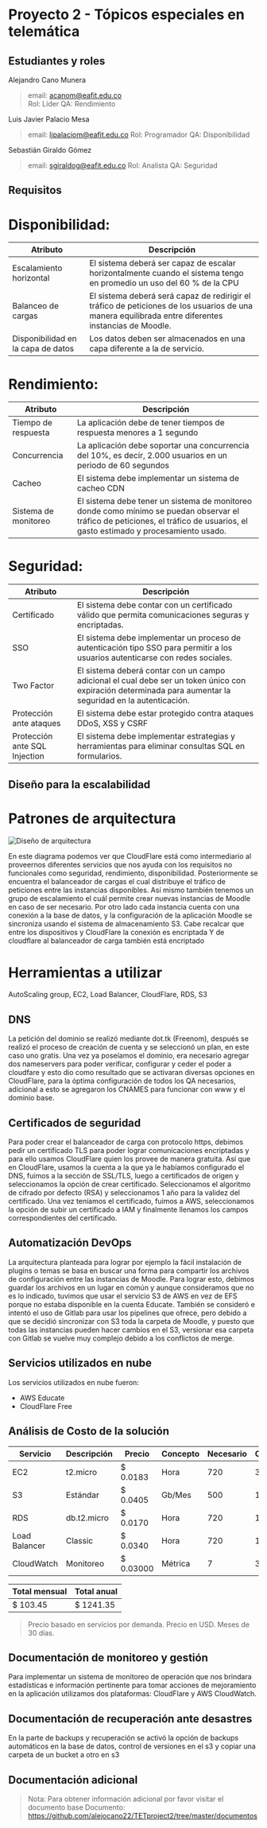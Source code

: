 # Proyecto 2 - Tópicos especiales en telemática
## Estudiantes y roles
Alejandro Cano Munera 
> email: acanom@eafit.edu.co <br/>
> Rol: Líder
> QA: Rendimiento

Luis Javier Palacio Mesa 
> email: ljpalaciom@eafit.edu.co
> Rol: Programador
> QA: Disponibilidad

Sebastián Giraldo Gómez 
> email: sgiraldog@eafit.edu.co
> Rol: Analista
> QA: Seguridad

## Requisitos 
# Disponibilidad: 
| Atributo | Descripción |
| ------ | ------ |
| Escalamiento horizontal | El sistema deberá ser capaz de escalar horizontalmente cuando el sistema tengo en promedio un uso del 60 % de la CPU |
| Balanceo de cargas | El sistema deberá será capaz de redirigir el tráfico de peticiones de los usuarios de una manera equilibrada entre diferentes instancias de Moodle. |
| Disponibilidad en la capa de datos | Los datos deben ser almacenados en una capa diferente a la de servicio. |

# Rendimiento: 
| Atributo | Descripción |
| ------ | ------ |
| Tiempo de respuesta | La aplicación debe de tener tiempos de respuesta menores a 1 segundo |
| Concurrencia | La aplicación debe soportar una concurrencia del 10%, es decir, 2.000 usuarios en un periodo de 60 segundos |
| Cacheo | El sistema debe implementar un sistema de cacheo CDN  |
| Sistema de monitoreo | El sistema debe tener un sistema de monitoreo donde como mínimo se puedan observar el tráfico de peticiones, el tráfico de usuarios, el gasto estimado y procesamiento usado. |

# Seguridad: 
| Atributo | Descripción |
| ------ | ------ |
| Certificado | El sistema debe contar con un certificado válido que permita comunicaciones seguras y encriptadas. |
| SSO | El sistema debe implementar un proceso de autenticación tipo SSO para permitir a los usuarios autenticarse con redes sociales. |
| Two Factor | El sistema deberá contar con un campo adicional el cual debe ser un token único con expiración determinada para aumentar la seguridad en la autenticación. |
| Protección ante ataques | El sistema debe estar protegido contra ataques DDoS, XSS y CSRF |
| Protección ante SQL Injection | El sistema debe implementar estrategias y herramientas para eliminar consultas SQL en formularios. |

## Diseño para la escalabilidad
# Patrones de arquitectura
![Diseño de arquitectura](https://github.com/alejocano22/TETproject2/blob/master/Diagramas/Diagrama%20de%20dise%C3%B1o.jpeg)


En este diagrama podemos ver que CloudFlare está como intermediario al proveernos diferentes servicios que nos ayuda con los requisitos no funcionales como seguridad, rendimiento, disponibilidad. Posteriormente se encuentra el balanceador de cargas el cual distribuye el tráfico de peticiones entre las instancias disponibles. Así mismo también tenemos un grupo de escalamiento el cuál permite crear nuevas instancias de Moodle en caso de ser necesario. Por otro lado cada instancia cuenta con una conexión a la base de datos, y la configuración de la aplicación Moodle se sincroniza usando el sistema de almacenamiento S3.
Cabe recalcar que entre los dispositivos y CloudFlare la conexión es encriptada
Y de cloudflare al balanceador de carga también está encriptado
# Herramientas a utilizar
AutoScaling group, EC2, Load Balancer, CloudFlare, RDS, S3

## DNS
La petición del dominio se realizó mediante dot.tk (Freenom), después se realizó el proceso de creación de cuenta y se seleccionó un plan, en este caso uno gratis. Una vez ya poseíamos el dominio, era necesario agregar dos nameservers para poder verificar, configurar y ceder el poder a cloudfare y esto dio como resultado que se activaran diversas opciones en CloudFlare, para la óptima configuración de todos los QA necesarios, adicional a esto se agregaron los CNAMES para funcionar con www y el dominio base.

##	Certificados de seguridad
Para poder crear el balanceador de carga con protocolo https, debimos pedir un certificado TLS para poder lograr comunicaciones encriptadas y para ello usamos CloudFlare quien los provee de manera gratuita. Así que en CloudFlare, usamos la cuenta a la que ya le habíamos configurado el DNS, fuimos a la sección de SSL/TLS, luego a certificados de origen y seleccionamos la opción de crear certificado. Seleccionamos el algoritmo de cifrado por defecto (RSA) y seleccionamos 1 año para la validez del certificado.
Una vez teníamos el certificado, fuimos a AWS, seleccionamos la opción de subir un certificado a IAM y finalmente llenamos los campos correspondientes del certificado.

##	Automatización DevOps
La arquitectura planteada para lograr por ejemplo la fácil instalación de plugins o temas se basa en buscar una forma para compartir los archivos de configuración entre las instancias de Moodle. Para lograr esto, debimos guardar los archivos en un lugar en común y aunque consideramos que no es lo indicado, tuvimos que usar el servicio S3 de AWS en vez de EFS porque no estaba disponible en la cuenta Educate. 
También se consideró e intentó el uso de Gitlab para usar los pipelines que ofrece, pero debido a que se decidió sincronizar con S3 toda la carpeta de Moodle, y puesto que todas las instancias pueden hacer cambios en el S3, versionar esa carpeta con Gitlab se vuelve muy complejo debido a los conflictos de merge.

##	Servicios utilizados en nube
Los servicios utilizados en nube fueron:
- AWS Educate
- CloudFlare Free

##	Análisis de Costo de la solución
| Servicio | Descripción | Precio | Concepto | Necesario | Cantidad | Total | 
| ------ | ------ | ------ | ------ | ------ | ------ | ------ |
| EC2 | t2.micro | $ 0.0183 | Hora | 720 | 3 | $ 40.18 |
| S3 | Estándar | $ 0.0405 | Gb/Mes | 500 | 1 | $ 20.25 | 
| RDS | db.t2.micro | $ 0.0170 | Hora | 720 | 1 | $ 12.24 | 
| Load Balancer | Classic | $ 0.0340 | Hora | 720 | 1 | $ 24.48 | 
| CloudWatch | Monitoreo | $ 0.03000 | Métrica | 7 | 3 | $ 6.30 |

| Total mensual | Total anual |
| ------ | ------ | 
| $ 103.45 | $ 1241.35 |

> Precio basado en servicios por demanda.
> Precio en USD.
> Meses de 30 días.

##	Documentación de monitoreo y gestión
Para implementar un sistema de monitoreo de operación que nos brindara estadísticas e información pertinente para tomar acciones de mejoramiento en la aplicación utilizamos dos plataformas: CloudFlare y AWS CloudWatch. 

##	Documentación de recuperación ante desastres
En la parte de backups y recuperación se activó la opción de backups automáticos en la base de datos, control de versiones en el s3 y copiar una carpeta de un bucket a otro en s3

## Documentación adicional
> Nota: Para obtener información adicional por favor visitar el documento base
> Documento: https://github.com/alejocano22/TETproject2/tree/master/documentos
